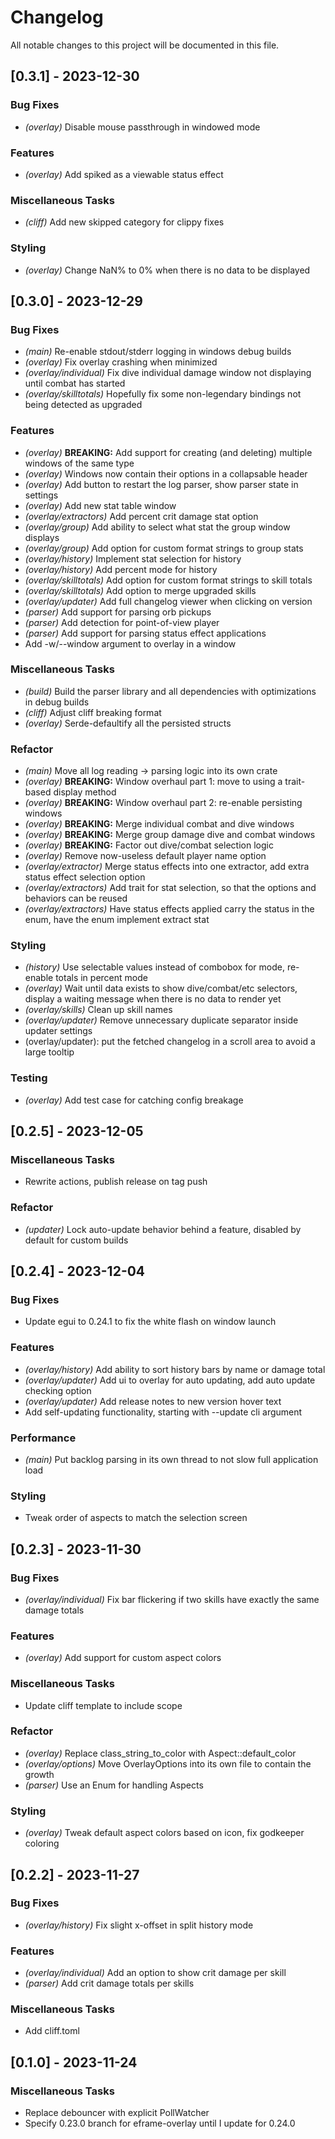 # Changelog

All notable changes to this project will be documented in this file.

## [0.3.1] - 2023-12-30

### Bug Fixes

- *(overlay)* Disable mouse passthrough in windowed mode


### Features

- *(overlay)* Add spiked as a viewable status effect


### Miscellaneous Tasks

- *(cliff)* Add new skipped category for clippy fixes


### Styling

- *(overlay)* Change NaN% to 0% when there is no data to be displayed


## [0.3.0] - 2023-12-29

### Bug Fixes

- *(main)* Re-enable stdout/stderr logging in windows debug builds
- *(overlay)* Fix overlay crashing when minimized
- *(overlay/individual)* Fix dive individual damage window not displaying until combat has started
- *(overlay/skilltotals)* Hopefully fix some non-legendary bindings not being detected as upgraded


### Features

- *(overlay)*  **BREAKING:** Add support for creating (and deleting) multiple windows of the same type
- *(overlay)* Windows now contain their options in a collapsable header
- *(overlay)* Add button to restart the log parser, show parser state in settings
- *(overlay)* Add new stat table window
- *(overlay/extractors)* Add percent crit damage stat option
- *(overlay/group)* Add ability to select what stat the group window displays
- *(overlay/group)* Add option for custom format strings to group stats
- *(overlay/history)* Implement stat selection for history
- *(overlay/history)* Add percent mode for history
- *(overlay/skilltotals)* Add option for custom format strings to skill totals
- *(overlay/skilltotals)* Add option to merge upgraded skills
- *(overlay/updater)* Add full changelog viewer when clicking on version
- *(parser)* Add support for parsing orb pickups
- *(parser)* Add detection for point-of-view player
- *(parser)* Add support for parsing status effect applications
- Add -w/--window argument to overlay in a window


### Miscellaneous Tasks

- *(build)* Build the parser library and all dependencies with optimizations in debug builds
- *(cliff)* Adjust cliff breaking format
- *(overlay)* Serde-defaultify all the persisted structs


### Refactor

- *(main)* Move all log reading -> parsing logic into its own crate
- *(overlay)*  **BREAKING:** Window overhaul part 1: move to using a trait-based display method
- *(overlay)*  **BREAKING:** Window overhaul part 2: re-enable persisting windows
- *(overlay)*  **BREAKING:** Merge individual combat and dive windows
- *(overlay)*  **BREAKING:** Merge group damage dive and combat windows
- *(overlay)*  **BREAKING:** Factor out dive/combat selection logic
- *(overlay)* Remove now-useless default player name option
- *(overlay/extractor)* Merge status effects into one extractor, add extra status effect selection option
- *(overlay/extractors)* Add trait for stat selection, so that the options and behaviors can be reused
- *(overlay/extractors)* Have status effects applied carry the status in the enum, have the enum implement extract stat


### Styling

- *(history)* Use selectable values instead of combobox for mode, re-enable totals in percent mode
- *(overlay)* Wait until data exists to show dive/combat/etc selectors, display a waiting message when there is no data to render yet
- *(overlay/skills)* Clean up skill names
- *(overlay/updater)* Remove unnecessary duplicate separator inside updater settings
- (overlay/updater): put the fetched changelog in a scroll area to avoid a large tooltip


### Testing

- *(overlay)* Add test case for catching config breakage


## [0.2.5] - 2023-12-05

### Miscellaneous Tasks

- Rewrite actions, publish release on tag push


### Refactor

- *(updater)* Lock auto-update behavior behind a feature, disabled by default for custom builds


## [0.2.4] - 2023-12-04

### Bug Fixes

- Update egui to 0.24.1 to fix the white flash on window launch


### Features

- *(overlay/history)* Add ability to sort history bars by name or damage total
- *(overlay/updater)* Add ui to overlay for auto updating, add auto update checking option
- *(overlay/updater)* Add release notes to new version hover text
- Add self-updating functionality, starting with --update cli argument


### Performance

- *(main)* Put backlog parsing in its own thread to not slow full application load


### Styling

- Tweak order of aspects to match the selection screen


## [0.2.3] - 2023-11-30

### Bug Fixes

- *(overlay/individual)* Fix bar flickering if two skills have exactly the same damage totals


### Features

- *(overlay)* Add support for custom aspect colors


### Miscellaneous Tasks

- Update cliff template to include scope


### Refactor

- *(overlay)* Replace class_string_to_color with Aspect::default_color
- *(overlay/options)* Move OverlayOptions into its own file to contain the growth
- *(parser)* Use an Enum for handling Aspects


### Styling

- *(overlay)* Tweak default aspect colors based on icon, fix godkeeper coloring


## [0.2.2] - 2023-11-27

### Bug Fixes

- *(overlay/history)* Fix slight x-offset in split history mode


### Features

- *(overlay/individual)* Add an option to show crit damage per skill
- *(parser)* Add crit damage totals per skills


### Miscellaneous Tasks

- Add cliff.toml


## [0.1.0] - 2023-11-24

### Miscellaneous Tasks

- Replace debouncer with explicit PollWatcher
- Specify 0.23.0 branch for eframe-overlay until I update for 0.24.0


